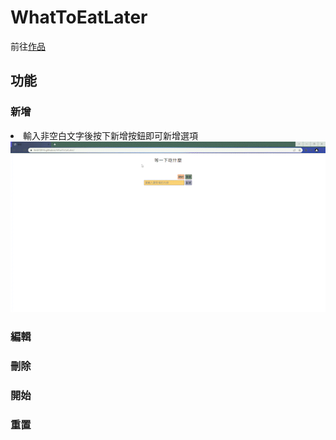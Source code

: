 <h1>WhatToEatLater</h1>
    前往<a href="https://fen870916.github.io/WhatToEatLater/" target="_blank"
      >作品</a
    >
    <h2>功能</h2>
    <h3>新增</h3>
    <li>輸入非空白文字後按下新增按鈕即可新增選項</li>
    <img src="./gif/新增.gif" alt="" />
    <h3>編輯</h3>
    <h3>刪除</h3>
    <h3>開始</h3>
    <h3>重置</h3>
